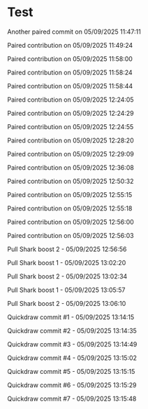# Test

Another paired commit on 05/09/2025 11:47:11

Paired contribution on 05/09/2025 11:49:24

Paired contribution on 05/09/2025 11:58:00

Paired contribution on 05/09/2025 11:58:24

Paired contribution on 05/09/2025 11:58:44

Paired contribution on 05/09/2025 12:24:05

Paired contribution on 05/09/2025 12:24:29

Paired contribution on 05/09/2025 12:24:55

Paired contribution on 05/09/2025 12:28:20

Paired contribution on 05/09/2025 12:29:09

Paired contribution on 05/09/2025 12:36:08

Paired contribution on 05/09/2025 12:50:32

Paired contribution on 05/09/2025 12:55:15

Paired contribution on 05/09/2025 12:55:18

Paired contribution on 05/09/2025 12:56:00

Paired contribution on 05/09/2025 12:56:03

Pull Shark boost 2 - 05/09/2025 12:56:56

Pull Shark boost 1 - 05/09/2025 13:02:20

Pull Shark boost 2 - 05/09/2025 13:02:34

Pull Shark boost 1 - 05/09/2025 13:05:57

Pull Shark boost 2 - 05/09/2025 13:06:10

Quickdraw commit #1 - 05/09/2025 13:14:15

Quickdraw commit #2 - 05/09/2025 13:14:35

Quickdraw commit #3 - 05/09/2025 13:14:49

Quickdraw commit #4 - 05/09/2025 13:15:02

Quickdraw commit #5 - 05/09/2025 13:15:15

Quickdraw commit #6 - 05/09/2025 13:15:29

Quickdraw commit #7 - 05/09/2025 13:15:48
